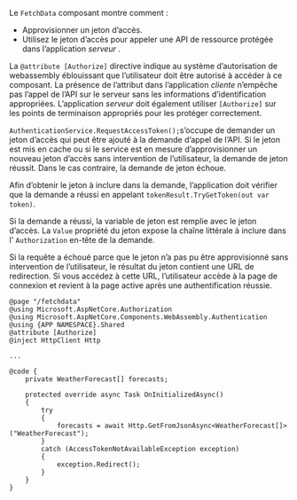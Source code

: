 Le `FetchData` composant montre comment :

* Approvisionner un jeton d’accès.
* Utilisez le jeton d’accès pour appeler une API de ressource protégée dans l’application *serveur* .

La `@attribute [Authorize]` directive indique au système d’autorisation de webassembly éblouissant que l’utilisateur doit être autorisé à accéder à ce composant. La présence de l’attribut dans l’application *cliente* n’empêche pas l’appel de l’API sur le serveur sans les informations d’identification appropriées. L’application *serveur* doit également utiliser `[Authorize]` sur les points de terminaison appropriés pour les protéger correctement.

`AuthenticationService.RequestAccessToken();`s’occupe de demander un jeton d’accès qui peut être ajouté à la demande d’appel de l’API. Si le jeton est mis en cache ou si le service est en mesure d’approvisionner un nouveau jeton d’accès sans intervention de l’utilisateur, la demande de jeton réussit. Dans le cas contraire, la demande de jeton échoue.

Afin d’obtenir le jeton à inclure dans la demande, l’application doit vérifier que la demande a réussi en appelant `tokenResult.TryGetToken(out var token)`. 

Si la demande a réussi, la variable de jeton est remplie avec le jeton d’accès. La `Value` propriété du jeton expose la chaîne littérale à inclure dans l' `Authorization` en-tête de la demande.

Si la requête a échoué parce que le jeton n’a pas pu être approvisionné sans intervention de l’utilisateur, le résultat du jeton contient une URL de redirection. Si vous accédez à cette URL, l’utilisateur accède à la page de connexion et revient à la page active après une authentification réussie.

```razor
@page "/fetchdata"
@using Microsoft.AspNetCore.Authorization
@using Microsoft.AspNetCore.Components.WebAssembly.Authentication
@using {APP NAMESPACE}.Shared
@attribute [Authorize]
@inject HttpClient Http

...

@code {
    private WeatherForecast[] forecasts;

    protected override async Task OnInitializedAsync()
    {
        try
        {
            forecasts = await Http.GetFromJsonAsync<WeatherForecast[]>("WeatherForecast");
        }
        catch (AccessTokenNotAvailableException exception)
        {
            exception.Redirect();
        }
    }
}
```
